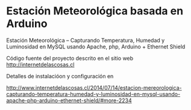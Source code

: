 # Estación Meteorológica basada en Arduino

Estación Meteorológica – Capturando Temperatura, Humedad y Luminosidad en MySQL usando Apache, php, Arduino + Ethernet Shield

Código fuente del proyecto descrito en el sitio web http://internetdelascosas.cl

Detalles de instalacióon y configuración en

http://www.internetdelascosas.cl/2014/07/14/estacion-mereorologica-capturando-temperatura-humedad-y-luminosidad-en-mysql-usando-apache-php-arduino-ethernet-shield/#more-2234
